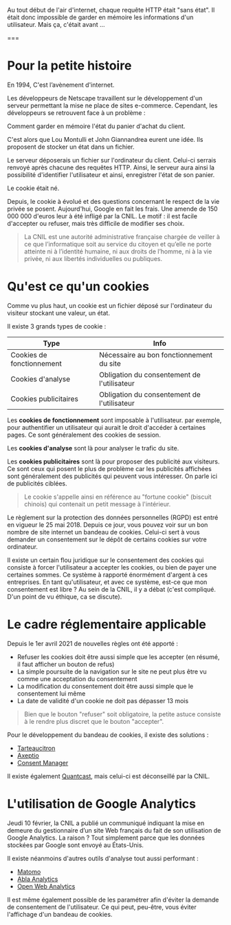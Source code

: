 Au tout début de l'air d'internet, chaque requête HTTP était "sans état". Il était donc impossible de garder en mémoire les informations
d'un utilisateur. Mais ça, c'était avant ...

===

# Pour la petite histoire

En 1994, C'est l’avènement d'internet.

Les développeurs de Netscape travaillent sur le développement d'un serveur permettant la mise ne place de sites e-commerce.
Cependant, les développeurs se retrouvent face à un problème :

Comment garder en mémoire l'état du panier d'achat du client.

C'est alors que Lou Montulli et John Giannandrea eurent une idée. Ils proposent de stocker un état dans un fichier.

Le serveur déposerais un fichier sur l'ordinateur du client.
Celui-ci serrais renvoyé après chacune des requêtes HTTP.
Ainsi, le serveur aura ainsi la possibilité d'identifier l'utilisateur et ainsi, enregistrer l'état de son panier.

Le cookie était né.

Depuis, le cookie à évolué et des questions concernant le respect de la vie privée se posent. Aujourd'hui, Google en fait les frais. Une amende de 150 000 000 d'euros leur à été infligé par la CNIL. Le motif : il est facile d'accepter ou refuser, mais très difficile de modifier ses choix.

> La CNIL est une autorité administrative française chargée de veiller à ce que l’informatique soit au service du citoyen et qu’elle ne porte atteinte ni à l’identité humaine, ni aux droits de l’homme, ni à la vie privée, ni aux libertés individuelles ou publiques.

# Qu'est ce qu'un cookies

Comme vu plus haut, un cookie est un fichier déposé sur l'ordinateur du visiteur stockant une valeur, un état.

Il existe 3 grands types de cookie :

| Type | Info |
|------|------|
| Cookies de fonctionnement | Nécessaire au bon fonctionnement du site |
| Cookies d'analyse | Obligation du consentement de l'utilisateur |
| Cookies publicitaires | Obligation du consentement de l'utilisateur |

Les **cookies de fonctionnement** sont imposable à l'utilisateur. par exemple, pour authentifier un utilisateur qui aurait le droit d'accéder à certaines pages.
Ce sont généralement des cookies de session.

Les **cookies d'analyse** sont là pour analyser le trafic du site.

Les **cookies publicitaires** sont là pour proposer des publicité aux visiteurs. Ce sont ceux qui posent le plus de problème car les publicités affichées sont généralement des publicités qui peuvent vous intéresser. On parle ici de publicités ciblées.

> Le cookie s'appelle ainsi en référence au "fortune cookie" (biscuit chinois) qui contenait un petit message à l'intérieur.

Le règlement sur la protection des données personnelles (RGPD) est entré en vigueur le 25 mai 2018.
Depuis ce jour, vous pouvez voir sur un bon nombre de site internet un bandeau de cookies.
Celui-ci sert à vous demander un consentement sur le dépôt de certains cookies sur votre ordinateur.

Il existe un certain flou juridique sur le consentement des cookies qui consiste à forcer l'utilisateur a accepter les cookies,
ou bien de payer une certaines sommes. Ce système à rapporté énormément d'argent à ces entreprises.
En tant qu'utilisateur, et avec ce système, est-ce que mon consentement est libre ? Au sein de la CNIL, il y a débat (c'est compliqué. D'un point de vu éthique, ca se discute).

# Le cadre réglementaire applicable

Depuis le 1er avril 2021 de nouvelles règles ont été apporté :

 - Refuser les cookies doit être aussi simple que les accepter (en résumé, il faut afficher un bouton de refus)
 - La simple poursuite de la navigation sur le site ne peut plus être vu comme une acceptation du consentement
 - La modification du consentement doit être aussi simple que le consentement lui même
 - La date de validité d'un cookie ne doit pas dépasser 13 mois

> Bien que le bouton "refuser" soit obligatoire, la petite astuce consiste à le rendre plus discret que le bouton "accepter".

Pour le développement du bandeau de cookies, il existe des solutions :

 - [Tarteaucitron](https://tarteaucitron.io/fr/)
 - [Axeptio](https://www.axeptio.eu/en/home)
 - [Consent Manager](https://www.consentmanager.net/)

Il existe également [Quantcast](https://www.quantcast.com/), mais celui-ci est déconseillé par la CNIL.

# L'utilisation de Google Analytics

Jeudi 10 février, la CNIL a publié un communiqué indiquant la mise en demeure du gestionnaire d’un site Web français du fait de son utilisation de Google Analytics.
La raison ? Tout simplement parce que les données stockées par Google sont envoyé au États-Unis.

Il existe néanmoins d'autres outils d'analyse tout aussi performant :

- [Matomo](https://fr.matomo.org/)
- [Abla Analytics](https://abla.io/)
- [Open Web Analytics](https://www.openwebanalytics.com)

Il est même également possible de les paramétrer afin d'éviter la demande de consentement de l'utilisateur. Ce qui peut, peu-être, vous éviter l'affichage d'un bandeau de cookies.